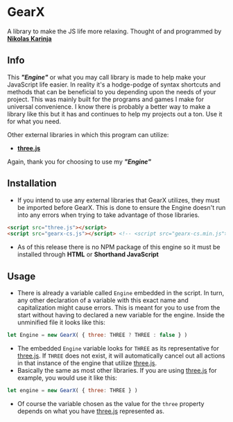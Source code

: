 # GearX
A library to make the JS life more relaxing.
Thought of and programmed by **[Nikolas Karinja](https://instagram.com/______whiteboii)**

## Info

This ***"Engine"*** or what you may call library is made to help make your JavaScript life easier. In reality
it's a hodge-podge of syntax shortcuts and methods that can be beneficial to you depending upon the needs
of your project. This was mainly built for the programs and games I make for universal convenience. I know
there is probably a better way to make a library like this but it has and continues to help my projects 
out a ton. Use it for what you need.

Other external libraries in which this program can utilize:

* **[three.js](https://github.com/mrdoob/three.js/)**

Again, thank you for choosing to use my ***"Engine"***

## Installation

* If you intend to use any external libraries that GearX utilizes, they must be imported before GearX. This is done to ensure the Engine doesn't run into any errors when trying to take advantage of those libraries.
```html
<script src="three.js"></script>
<script src="gearx-cs.js"></script> <!-- <script src="gearx-cs.min.js"></script> -->
```
* As of this release there is no NPM package of this engine so it must be installed through **HTML** or **Shorthand JavaScript**

## Usage

* There is already a variable called ``Engine`` embedded in the script. In turn, any other declaration of a variable with this exact name and capitalization might cause errors. This is meant for you to use from the start without having to declared a new variable for the engine. Inside the unminified file it looks like this:
```javascript
let Engine = new GearX( { three: THREE ? THREE : false } )
```
* The embedded ``Engine`` variable looks for ``THREE`` as its representative for [three.js](https://github.com/mrdoob/three.js/). If ``THREE`` does not exist, it will automatically cancel out all actions in that instance of the engine that utilize [three.js](https://github.com/mrdoob/three.js/).
* Basically the same as most other libraries. If you are using [three.js](https://github.com/mrdoob/three.js/) for example, you would use it like this:
```javascript
let engine = new GearX( { three: THREE } )
```
* Of course the variable chosen as the value for the ``three`` property depends on what you have [three.js](https://github.com/mrdoob/three.js/) represented as.
